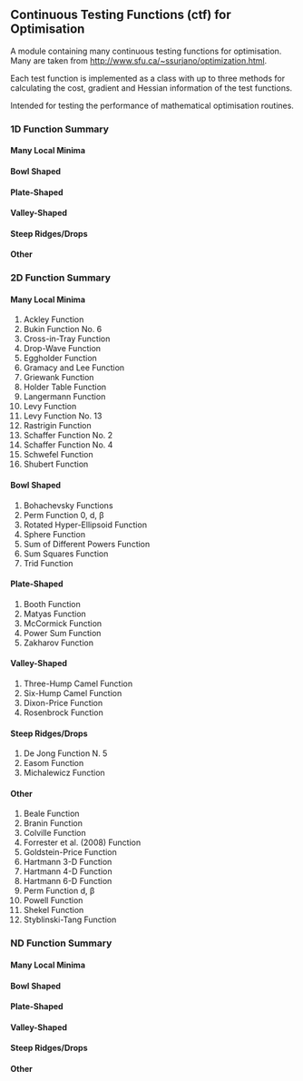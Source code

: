 ## Continuous Testing Functions (ctf) for Optimisation

A module containing many continuous testing functions for optimisation. Many are taken from http://www.sfu.ca/~ssurjano/optimization.html.

Each test function is implemented as a class with up to three methods for calculating the cost, gradient and Hessian information of the test functions.

Intended for testing the performance of mathematical optimisation routines.


### 1D Function Summary

#### Many Local Minima


#### Bowl Shaped


#### Plate-Shaped


#### Valley-Shaped


#### Steep Ridges/Drops


#### Other



### 2D Function Summary

#### Many Local Minima

  1. Ackley Function
  1. Bukin Function No. 6
  1. Cross-in-Tray Function
  1. Drop-Wave Function
  1. Eggholder Function
  1. Gramacy and Lee Function
  1. Griewank Function
  1. Holder Table Function
  1. Langermann Function
  1. Levy Function
  1. Levy Function No. 13
  1. Rastrigin Function
  1. Schaffer Function No. 2
  1. Schaffer Function No. 4
  1. Schwefel Function
  1. Shubert Function

#### Bowl Shaped

  1. Bohachevsky Functions
  1. Perm Function 0, d, β
  1. Rotated Hyper-Ellipsoid Function
  1. Sphere Function
  1. Sum of Different Powers Function
  1. Sum Squares Function
  1. Trid Function

#### Plate-Shaped

  1. Booth Function
  1. Matyas Function
  1. McCormick Function
  1. Power Sum Function
  1. Zakharov Function

#### Valley-Shaped

  1. Three-Hump Camel Function
  1. Six-Hump Camel Function
  1. Dixon-Price Function
  1. Rosenbrock Function

#### Steep Ridges/Drops

  1. De Jong Function N. 5
  1. Easom Function
  1. Michalewicz Function

#### Other

  1. Beale Function
  1. Branin Function
  1. Colville Function
  1. Forrester et al. (2008) Function
  1. Goldstein-Price Function
  1. Hartmann 3-D Function
  1. Hartmann 4-D Function
  1. Hartmann 6-D Function
  1. Perm Function d, β
  1. Powell Function
  1. Shekel Function
  1. Styblinski-Tang Function

### ND Function Summary

#### Many Local Minima



#### Bowl Shaped



#### Plate-Shaped



#### Valley-Shaped



#### Steep Ridges/Drops



#### Other



